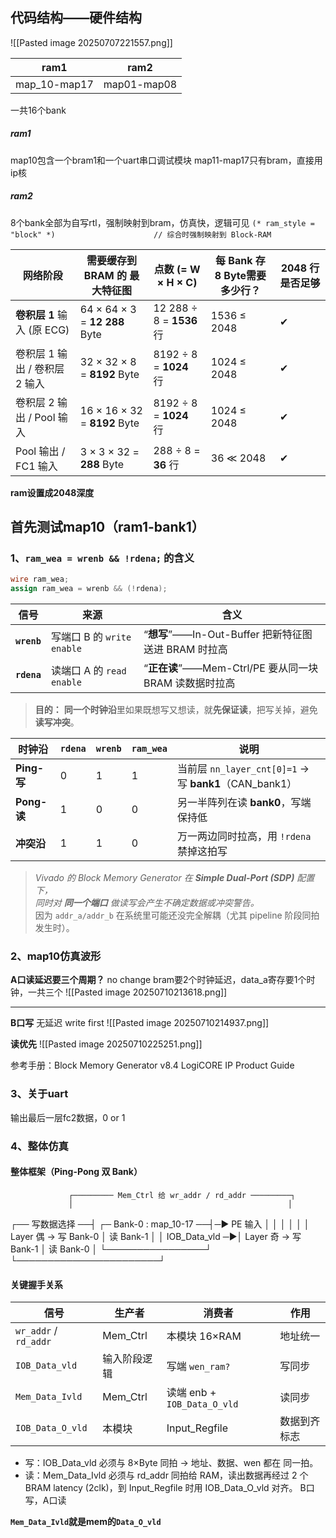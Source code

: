 ## 代码结构——硬件结构
![[Pasted image 20250707221557.png]]

| ram1         | ram2        |
| ------------ | ----------- |
| map_10-map17 | map01-map08 |
一共16个bank
##### **ram1**
map10包含一个bram1和一个uart串口调试模块
map11-map17只有bram，直接用ip核
##### **ram2**
8个bank全部为自写rtl，强制映射到bram，仿真快，逻辑可见
 `(* ram_style = "block" *)                      // 综合时强制映射到 Block-RAM`


| 网络阶段                 | 需要缓存到 BRAM 的 **最大**特征图        | 点数 (= W × H × C)        | 每 Bank 存 8 Byte需要多少行？ | 2048 行是否足够 |
| -------------------- | ----------------------------- | ----------------------- | --------------------- | ---------- |
| **卷积层 1** 输入 (原 ECG) | 64 × 64 × 3 = **12 288** Byte | 12 288 ÷ 8 = **1536** 行 | 1536 ≤ 2048           | ✔          |
| 卷积层 1 输出 / 卷积层 2 输入  | 32 × 32 × 8 = **8192** Byte   | 8192 ÷ 8 = **1024** 行   | 1024 ≤ 2048           | ✔          |
| 卷积层 2 输出 / Pool 输入   | 16 × 16 × 32 = **8192** Byte  | 8192 ÷ 8 = **1024** 行   | 1024 ≤ 2048           | ✔          |
| Pool 输出 / FC1 输入     | 3 × 3 × 32 = **288** Byte     | 288 ÷ 8 = **36** 行      | 36 ≪ 2048             | ✔          |
**ram设置成2048深度**

## 首先测试map10（ram1-bank1）
### 1、`ram_wea = wrenb && !rdena;` 的含义

```verilog
wire ram_wea;
assign ram_wea = wrenb && (!rdena);
```

| 信号          | 来源                     | 含义                                       |
| ----------- | ---------------------- | ---------------------------------------- |
| **`wrenb`** | 写端口 B 的 `write enable` | “**想写**”——In-Out-Buffer 把新特征图送进 BRAM 时拉高 |
| **`rdena`** | 读端口 A 的 `read enable`  | “**正在读**”——Mem-Ctrl/PE 要从同一块 BRAM 读数据时拉高 |

> **目的：** **同一个时钟沿**里如果既想写又想读，就**先保证读**，把写关掉，避免**读写冲突**。

| 时钟沿        | `rdena` | `wrenb` | `ram_wea` | 说明                                               |
| ---------- | ------- | ------- | --------- | ------------------------------------------------ |
| **Ping-写** | 0       | 1       | 1         | 当前层 `nn_layer_cnt[0]=1` → 写 **bank1**（CAN_bank1） |
| **Pong-读** | 1       | 0       | 0         | 另一半阵列在读 **bank0**，写端保持低                          |
| **冲突沿**    | 1       | 1       | 0         | 万一两边同时拉高，用 `!rdena` 禁掉这拍写                        |

> _Vivado 的 Block Memory Generator 在 **Simple Dual-Port (SDP)** 配置下，  
> 同时对 **同一个端口** 做读写会产生不确定数据或冲突警告。_  
> 因为 `addr_a/addr_b` 在系统里可能还没完全解耦（尤其 pipeline 阶段同拍发生时）。


### 2、map10仿真波形

**A口读延迟要三个周期？**
no change
bram要2个时钟延迟，data_a寄存要1个时钟，一共三个
![[Pasted image 20250710213618.png]]
****
**B口写**
无延迟 write first
![[Pasted image 20250710214937.png]]

**读优先**
![[Pasted image 20250710225251.png]]


参考手册：Block Memory Generator v8.4 LogiCORE IP Product Guide

### 3、关于uart
输出最后一层fc2数据，0 or 1

### 4、整体仿真
#### 整体框架（Ping-Pong 双 Bank）

                 ┌───────── Mem_Ctrl 给 wr_addr / rd_addr ─────────┐
                 │                                                │
┌── 写数据选择 ──┤                                       ┌─ Bank-0 : map_10-17  ──┤─► PE 输入
│                            │                                       │                                        │
│                            │ Layer 偶 → 写 Bank-0   │ 读 Bank-1                        │
│ IOB_Data_vld ─►│ Layer 奇 → 写 Bank-1   │ 读 Bank-0                        │
└────────────────┘                                     └───────────────────────┘
#### 关键握手关系

| 信号                    | 生产者      | 消费者                       | 作用     |
| --------------------- | -------- | ------------------------- | ------ |
| `wr_addr` / `rd_addr` | Mem_Ctrl | 本模块 16×RAM                | 地址统一   |
| `IOB_Data_vld`        | 输入阶段逻辑   | 写端 `wen_ram?`             | 写同步    |
| `Mem_Data_Ivld`       | Mem_Ctrl | 读端 enb + `IOB_Data_O_vld` | 读同步    |
| `IOB_Data_O_vld`      | 本模块      | Input_Regfile             | 数据到齐标志 |

- 写：IOB_Data_vld 必须与 8×Byte 同拍 → 地址、数据、wen 都在 同一拍。
- 读：Mem_Data_Ivld 必须与 rd_addr 同拍给 RAM，读出数据再经过 2 个 BRAM latency (2clk)，到 Input_Regfile 时用 IOB_Data_O_vld 对齐。
B口写，A口读

**`Mem_Data_Ivld`就是mem的`Data_O_vld`**	